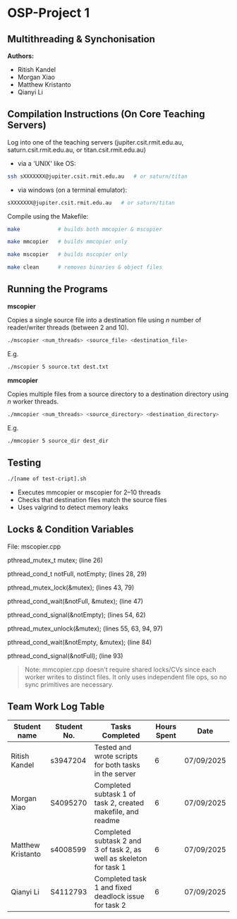 # OSP-Project 1

## Multithreading & Synchonisation

**Authors:**
- Ritish Kandel
- Morgan Xiao
- Matthew Kristanto
- Qianyi Li

## Compilation Instructions (On Core Teaching Servers)
Log into one of the teaching servers (jupiter.csit.rmit.edu.au, saturn.csit.rmit.edu.au, or titan.csit.rmit.edu.au)
- via a 'UNIX' like OS:
```bash
ssh sXXXXXXX@jupiter.csit.rmit.edu.au   # or saturn/titan
```
- via windows (on a terminal emulator):
```bash
sXXXXXXX@jupiter.csit.rmit.edu.au   # or saturn/titan
```

Compile using the Makefile:

```bash
make            # builds both mmcopier & mscopier
```
```bash
make mmcopier   # builds mmcopier only
```
```bash
make mscopier   # builds mscopier only
```
```bash
make clean      # removes binaries & object files
```


## Running the Programs
**mscopier**

Copies a single source file into a destination file using *n* number of reader/writer threads (between 2 and 10).

```bash
./mscopier <num_threads> <source_file> <destination_file>
```

E.g.
```bash
./mscopier 5 source.txt dest.txt
```

**mmcopier**

Copies multiple files from a source directory to a destination directory using *n* worker threads.

```bash
./mmcopier <num_threads> <source_directory> <destination_directory>
```

E.g.
```bash
./mmcopier 5 source_dir dest_dir
```

## Testing

```bash
./[name of test-cript].sh
```
- Executes mmcopier or mscopier for 2–10 threads
- Checks that destination files match the source files
- Uses valgrind to detect memory leaks


## Locks & Condition Variables
File: mscopier.cpp

pthread_mutex_t mutex; (line 26)

pthread_cond_t notFull, notEmpty; (lines 28, 29)


pthread_mutex_lock(&mutex); (lines 43, 79)

pthread_cond_wait(&notFull, &mutex); (line 47) 

pthread_cond_signal(&notEmpty); (lines 54, 62) 

pthread_mutex_unlock(&mutex); (lines 55, 63, 94, 97) 

pthread_cond_wait(&notEmpty, &mutex); (line 84)

pthread_cond_signal(&notFull); (line 93)
> Note: mmcopier.cpp doesn't require shared locks/CVs since each worker writes to distinct files. It only uses independent file ops, so no sync primitives are necessary.

## Team Work Log Table
| Student name | Student No. |Tasks Completed | Hours Spent | Date |
|-------|-------|-------|-------|-------|
| Ritish Kandel | s3947204      | Tested and wrote scripts for both tasks in the server      | 6      | 07/09/2025      |
| Morgan Xiao | S4095270      | Completed subtask 1 of task 2, created makefile, and readme       |  6     | 07/09/2025       |
| Matthew Kristanto | s4008599      | Completed subtask 2 and 3 of task 2, as well as skeleton for task 1      | 6      | 07/09/2025      |
| Qianyi Li | S4112793      | Completed task 1 and fixed deadlock issue for task 2      | 6     | 07/09/2025      | 